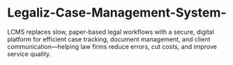 # Legaliz-Case-Management-System-
LCMS replaces slow, paper-based legal workflows with a secure, digital platform for efficient case tracking, document management, and client communication—helping law firms reduce errors, cut costs, and improve service quality.
